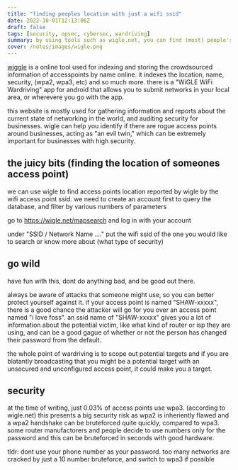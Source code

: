 ```yaml
---
title: "finding peoples location with just a wifi ssid"
date: 2022-10-01T12:13:06Z
draft: false
tags: [security, opsec, cybersec, wardriving]
summary: by using tools such as wigle.net, you can find (most) people's and businesses location by just a wifi ssid name
cover: /notes/images/wigle.png
---
```


[wiggle](https://wigle.net) is a online tool used for indexing and storing the crowdsourced information of accesspoints by name online. it indexes the location, name, security, (wpa2, wpa3, etc) and so much more. there is a "WiGLE WiFi Wardriving" app for android that allows you to submit networks in your local area, or wherevere you go with the app.

this website is mostly used for gathering information and reports about the current state of networking in the world, and auditing security for businesses. wigle can help you identify if there are rogue access points around businesses, acting as "an evil twin," which can be extremely important for businesses with high security.

## the juicy bits (finding the location of someones access point)

we can use wigle to find access points location reported by wigle by the wifi access point ssid. we need to create an account first to query the database, and filter by various numbers of parameters 

go to https://wigle.net/mapsearch and log in with your account

under "SSID / Network Name ...." put the wifi ssid of the one you would like to search or know more about (what type of security)

## go wild

have fun with this, dont do anything bad, and be good out there.

always be aware of attacks that someone might use, so you can better protect yourself against it. if your access point is named "SHAW-xxxxx", there is a good chance the attacker will go for you over an access point named "i love foss". an ssid name of "SHAW-xxxxx" gives you a lot of information about the potential victim, like what kind of router or isp they are using, and can be a good gague of whether or not the person has changed their password from the default.

the whole point of wardriving is to scope out potential targets and if you are blatantly broadcasting that you might be a potential target with an unsecured and unconfigured access point, it could make you a target.

## security

at the time of writing, just 0.03% of access points use wpa3. (according to wigle.net) this presents a big security risk as wpa2 is inheriently flawed and a wpa2 handshake can be bruteforced quite quickly, compared to wpa3. some router manufactorers and people decide to use numbers only for the password and this can be bruteforced in seconds with good hardware.

tldr: dont use your phone number as your password. too many networks are cracked by just a 10 number bruteforce, and switch to wpa3 if possible